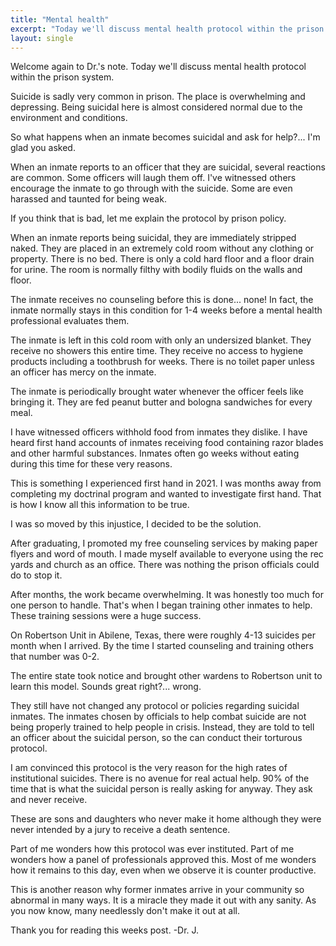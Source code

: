 ```yaml
---
title: "Mental health"
excerpt: "Today we'll discuss mental health protocol within the prison system."
layout: single
---
```

Welcome again to Dr.'s note. Today we'll discuss mental health protocol within the prison system.

Suicide is sadly very common in prison. The place is overwhelming and depressing. Being suicidal here is almost considered normal due to the environment and conditions.

So what happens when an inmate becomes suicidal and ask for help?... I'm glad you asked.

When an inmate reports to an officer that they are suicidal, several reactions are common. Some officers will laugh them off. I've witnessed others encourage the inmate to go through with the suicide. Some are even harassed and taunted for being weak. 

If you think that is bad, let me explain the protocol by prison policy.

When an inmate reports being suicidal, they are immediately stripped naked. They are placed in an extremely cold room without any clothing or property. There is no bed. There is only a cold hard floor and a floor drain for urine. The room is normally filthy with bodily fluids on the walls and floor.

The inmate receives no counseling before this is done... none! In fact, the inmate normally stays in this condition for 1-4 weeks before a mental health professional evaluates them.

The inmate is left in this cold room with only an undersized blanket. They receive no showers this entire time. They receive no access to hygiene products including a toothbrush for weeks. There is no toilet paper unless an officer has mercy on the inmate.

The inmate is periodically brought water whenever the officer feels like bringing it. They are fed peanut butter and bologna sandwiches for every meal.

I have witnessed officers withhold food from inmates they dislike. I have heard first hand accounts of inmates receiving food containing razor blades and other harmful substances. Inmates often go weeks without eating during this time for these very reasons.

This is something I experienced first hand in 2021. I was months away from completing my doctrinal program and wanted to investigate first hand. That is how I know all this information to be true.

I was so moved by this injustice, I decided to be the solution. 

After graduating, I promoted my free counseling services by making paper flyers and word of mouth. I made myself available to everyone using the rec yards and church as an office. There was nothing the prison officials could do to stop it.

After months, the work became overwhelming. It was honestly too much for one person to handle. That's when I began training other inmates to help. These training sessions were a huge success.

On Robertson Unit in Abilene, Texas, there were roughly 4-13 suicides per month when I arrived. By the time I started counseling and training others that number was 0-2.

The entire state took notice and brought other wardens to Robertson unit to learn this model. Sounds great right?... wrong.

They still have not changed any protocol or policies regarding suicidal inmates. The inmates chosen by officials to help combat suicide are not being properly trained to help people in crisis. Instead, they are told to tell an officer about the suicidal person, so the can conduct their torturous protocol.

I am convinced this protocol is the very reason for the high rates of institutional suicides. There is no avenue for real actual help. 90% of the time that is what the suicidal person is really asking for anyway. They ask and never receive.

These are sons and daughters who never make it home although they were never intended by a jury to receive a death sentence.

Part of me wonders how this protocol was ever instituted. Part of me wonders how a panel of professionals approved this. Most of me wonders how it remains to this day, even when we observe it is counter productive.

This is another reason why former inmates arrive in your community so abnormal in many ways. It is a miracle they made it out with any sanity. As you now know, many needlessly don't make it out at all.

Thank you for reading this weeks post. -Dr. J. 
